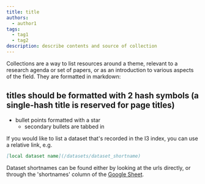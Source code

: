 ```yaml
---
title: title
authors:
  - author1
tags:
  - tag1
  - tag2
description: describe contents and source of collection
---
```


Collections are a way to list resources around a theme, relevant to a research agenda or set of papers, or as an introduction to various aspects of the field. They are formatted in markdown:

## titles should be formatted with 2 hash symbols (a single-hash title is reserved for page titles)

* bullet points formatted with a star
	* secondary bullets are tabbed in

If you would like to list a dataset that's recorded in the I3 index, you can use a relative link, e.g.

```markdown
[local dataset name](/datasets/dataset_shortname)
```

Dataset shortnames can be found either by looking at the urls directly, or through the 'shortnames' column of the [Google Sheet](https://docs.google.com/spreadsheets/d/1bdyhGrj0oNz-_qW3Rv2GNGqhZZ73rgj-DYWePLA_1Ms/edit#gid=1389884911).